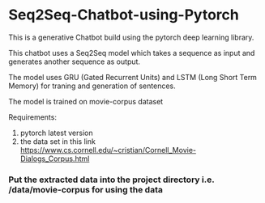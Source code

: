 # Seq2Seq-Chatbot-using-Pytorch
This is a generative Chatbot build using the pytorch deep learning library.

This chatbot uses a Seq2Seq model which takes a sequence as input and generates another sequence as output.

The model uses GRU (Gated Recurrent Units) and LSTM (Long Short Term Memory) for traning and generation of sentences.

The model is trained on movie-corpus dataset

Requirements:
  1. pytorch latest version
  2. the data set in this link https://www.cs.cornell.edu/~cristian/Cornell_Movie-Dialogs_Corpus.html

### Put the extracted data into the project directory i.e. /data/movie-corpus for using the data
